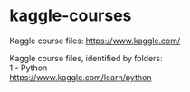 # kaggle-courses  
Kaggle course files: https://www.kaggle.com/  

Kaggle course files, identified by folders:  
1 - Python  
https://www.kaggle.com/learn/python
